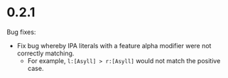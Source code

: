 0.2.1
==================

Bug fixes:
* Fix bug whereby IPA literals with a feature alpha modifier were not correctly matching.
    * For example, `l:[Asyll] > r:[Asyll]` would not match the positive case.